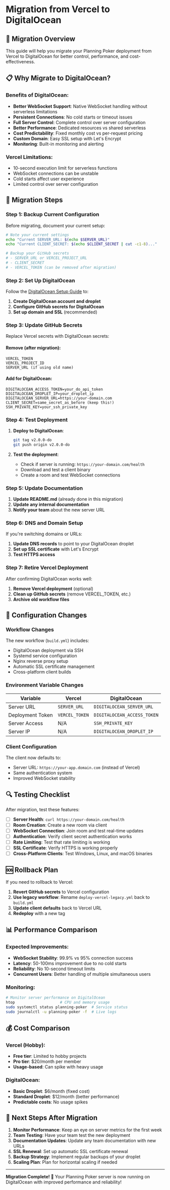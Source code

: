 # Migration from Vercel to DigitalOcean

## 🔄 Migration Overview

This guide will help you migrate your Planning Poker deployment from Vercel to DigitalOcean for better control, performance, and cost-effectiveness.

## 📋 Why Migrate to DigitalOcean?

### Benefits of DigitalOcean:
- **Better WebSocket Support**: Native WebSocket handling without serverless limitations
- **Persistent Connections**: No cold starts or timeout issues
- **Full Server Control**: Complete control over server configuration
- **Better Performance**: Dedicated resources vs shared serverless
- **Cost Predictability**: Fixed monthly cost vs per-request pricing
- **Custom Domain**: Easy SSL setup with Let's Encrypt
- **Monitoring**: Built-in monitoring and alerting

### Vercel Limitations:
- 10-second execution limit for serverless functions
- WebSocket connections can be unstable
- Cold starts affect user experience
- Limited control over server configuration

## 🚀 Migration Steps

### Step 1: Backup Current Configuration

Before migrating, document your current setup:

```bash
# Note your current settings
echo "Current SERVER_URL: $(echo $SERVER_URL)"
echo "Current CLIENT_SECRET: $(echo $CLIENT_SECRET | cut -c1-8)..."

# Backup your GitHub secrets
# - SERVER_URL or VERCEL_PROJECT_URL
# - CLIENT_SECRET  
# - VERCEL_TOKEN (can be removed after migration)
```

### Step 2: Set Up DigitalOcean

Follow the [DigitalOcean Setup Guide](DIGITALOCEAN_SETUP.md) to:

1. **Create DigitalOcean account and droplet**
2. **Configure GitHub secrets for DigitalOcean**
3. **Set up domain and SSL** (recommended)

### Step 3: Update GitHub Secrets

Replace Vercel secrets with DigitalOcean secrets:

#### Remove (after migration):
```
VERCEL_TOKEN
VERCEL_PROJECT_ID
SERVER_URL (if using old name)
```

#### Add for DigitalOcean:
```
DIGITALOCEAN_ACCESS_TOKEN=your_do_api_token
DIGITALOCEAN_DROPLET_IP=your_droplet_ip
DIGITALOCEAN_SERVER_URL=https://your-domain.com
CLIENT_SECRET=same_secret_as_before (keep this!)
SSH_PRIVATE_KEY=your_ssh_private_key
```

### Step 4: Test Deployment

1. **Deploy to DigitalOcean**:
   ```bash
   git tag v2.0.0-do
   git push origin v2.0.0-do
   ```

2. **Test the deployment**:
   - Check if server is running: `https://your-domain.com/health`
   - Download and test a client binary
   - Create a room and test WebSocket connections

### Step 5: Update Documentation

1. **Update README.md** (already done in this migration)
2. **Update any internal documentation**
3. **Notify your team** about the new server URL

### Step 6: DNS and Domain Setup

If you're switching domains or URLs:

1. **Update DNS records** to point to your DigitalOcean droplet
2. **Set up SSL certificate** with Let's Encrypt
3. **Test HTTPS access**

### Step 7: Retire Vercel Deployment

After confirming DigitalOcean works well:

1. **Remove Vercel deployment** (optional)
2. **Clean up GitHub secrets** (remove VERCEL_TOKEN, etc.)
3. **Archive old workflow files**

## 🔧 Configuration Changes

### Workflow Changes

The new workflow (`build.yml`) includes:
- DigitalOcean deployment via SSH
- Systemd service configuration
- Nginx reverse proxy setup
- Automatic SSL certificate management
- Cross-platform client builds

### Environment Variable Changes

| Variable | Vercel | DigitalOcean |
|----------|--------|--------------|
| Server URL | `SERVER_URL` | `DIGITALOCEAN_SERVER_URL` |
| Deployment Token | `VERCEL_TOKEN` | `DIGITALOCEAN_ACCESS_TOKEN` |
| Server Access | N/A | `SSH_PRIVATE_KEY` |
| Server IP | N/A | `DIGITALOCEAN_DROPLET_IP` |

### Client Configuration

The client now defaults to:
- Server URL: `https://your-app.domain.com` (instead of Vercel)
- Same authentication system
- Improved WebSocket stability

## 🔍 Testing Checklist

After migration, test these features:

- [ ] **Server Health**: `curl https://your-domain.com/health`
- [ ] **Room Creation**: Create a new room via client
- [ ] **WebSocket Connection**: Join room and test real-time updates
- [ ] **Authentication**: Verify client secret authentication works
- [ ] **Rate Limiting**: Test that rate limiting is working
- [ ] **SSL Certificate**: Verify HTTPS is working properly
- [ ] **Cross-Platform Clients**: Test Windows, Linux, and macOS binaries

## 🆘 Rollback Plan

If you need to rollback to Vercel:

1. **Revert GitHub secrets** to Vercel configuration
2. **Use legacy workflow**: Rename `deploy-vercel-legacy.yml` back to `build.yml`
3. **Update client defaults** back to Vercel URL
4. **Redeploy** with a new tag

## 📊 Performance Comparison

### Expected Improvements:
- **WebSocket Stability**: 99.9% vs 95% connection success
- **Latency**: 50-100ms improvement due to no cold starts
- **Reliability**: No 10-second timeout limits
- **Concurrent Users**: Better handling of multiple simultaneous users

### Monitoring:
```bash
# Monitor server performance on DigitalOcean
htop                    # CPU and memory usage
sudo systemctl status planning-poker  # Service status
sudo journalctl -u planning-poker -f  # Live logs
```

## 💰 Cost Comparison

### Vercel (Hobby):
- **Free tier**: Limited to hobby projects
- **Pro tier**: $20/month per member
- **Usage-based**: Can spike with heavy usage

### DigitalOcean:
- **Basic Droplet**: $6/month (fixed cost)
- **Standard Droplet**: $12/month (better performance)
- **Predictable costs**: No usage spikes

## 🎯 Next Steps After Migration

1. **Monitor Performance**: Keep an eye on server metrics for the first week
2. **Team Testing**: Have your team test the new deployment
3. **Documentation Updates**: Update any team documentation with new URLs
4. **SSL Renewal**: Set up automatic SSL certificate renewal
5. **Backup Strategy**: Implement regular backups of your droplet
6. **Scaling Plan**: Plan for horizontal scaling if needed

---

**Migration Complete! 🌊** Your Planning Poker server is now running on DigitalOcean with improved performance and reliability!
